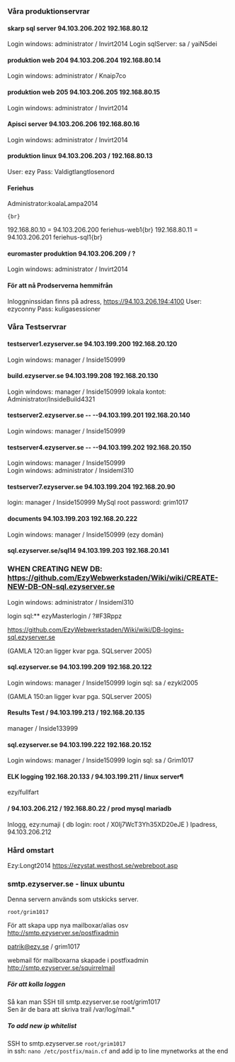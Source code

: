 ### Våra produktionservrar

#### skarp sql server 94.103.206.202 192.168.80.12

Login windows: administrator / Invirt2014 Login sqlServer: sa / yaiN5dei

#### produktion web 204 94.103.206.204 192.168.80.14

Login windows: administrator / Knaip7co

#### produktion web 205 94.103.206.205 192.168.80.15

Login windows: administrator / Invirt2014

#### Apisci server 94.103.206.206 192.168.80.16

Login windows: administrator / Invirt2014

#### produktion linux 94.103.206.203 / 192.168.80.13
User: ezy
Pass: Valdigtlangtlosenord
#### Feriehus

Administrator:koalaLampa2014

`{br}`

192.168.80.10 = 94.103.206.200 feriehus-web1{br} 192.168.80.11 =
94.103.206.201 feriehus-sql1{br}

#### euromaster produktion 94.103.206.209 / ?

Login windows: administrator / Invirt2014

#### För att nå Prodserverna hemmifrån

Inloggninssidan finns på adress, https://94.103.206.194:4100 User:
ezyconny Pass: kuligasessioner

### Våra Testservrar

#### testserver1.ezyserver.se 94.103.199.200 192.168.20.120

Login windows: manager / Inside150999

#### build.ezyserver.se  94.103.199.208 192.168.20.130

Login windows: manager / Inside150999 lokala kontot:
Administrator/InsideBuild4321

#### testserver2.ezyserver.se  -- --94.103.199.201 192.168.20.140

Login windows: manager / Inside150999

#### testserver4.ezyserver.se  -- --94.103.199.202 192.168.20.150

Login windows: manager / Inside150999  
Login windows: administrator / Insideml310

#### testserver7.ezyserver.se  94.103.199.204 192.168.20.90

login: manager / Inside150999 MySql   root password: grim1017

#### documents 94.103.199.203 192.168.20.222

Login windows: manager / Inside150999  (ezy domän)  

#### sql.ezyserver.se/sql14 94.103.199.203 192.168.20.141
###  WHEN CREATING NEW DB:  https://github.com/EzyWebwerkstaden/Wiki/wiki/CREATE-NEW-DB-ON-sql.ezyserver.se

Login windows: administrator / Insideml310

login sql:** ezyMasterlogin / ?#F3Rppz

https://github.com/EzyWebwerkstaden/Wiki/wiki/DB-logins-sql.ezyserver.se

(GAMLA 120:an ligger kvar pga. SQLserver 2005)

#### sql.ezyserver.se 94.103.199.209 192.168.20.122

Login windows: manager / Inside150999 login sql: sa / ezykl2005

(GAMLA 150:an ligger kvar pga. SQLserver 2005)

#### Results Test / 94.103.199.213 / 192.168.20.135
manager / Inside133999

#### sql.ezyserver.se  94.103.199.222 192.168.20.152

Login windows: manager / Inside150999 login sql: sa / Grim1017   

#### ELK logging 192.168.20.133 /  94.103.199.211 / linux server¶

ezy/fullfart   

  [https://94.103.206.194:4100 ]: https://94.103.206.194:4100%C2%A0

####  / 94.103.206.212 / 192.168.80.22  / prod mysql mariadb
Inlogg, ezy:numaji ( db login: root / X0Ij7WcT3Yh35XD20eJE )
Ipadress, 94.103.206.212

### Hård omstart
Ezy:Longt2014
https://ezystat.westhost.se/webreboot.asp

### smtp.ezyserver.se - linux ubuntu  
Denna servern används som utskicks server.

`root/grim1017`

För att skapa upp nya mailboxar/alias osv http://smtp.ezyserver.se/postfixadmin

patrik@ezy.se / grim1017

webmail för mailboxarna skapade i postfixadmin http://smtp.ezyserver.se/squirrelmail  

##### För att kolla loggen  
Så kan man SSH till smtp.ezyserver.se root/grim1017  
Sen är de bara att skriva trail /var/log/mail.*  
##### To add new ip whitelist
SSH to   smtp.ezyserver.se `root/grim1017`  
in ssh: `nano /etc/postfix/main.cf` and add ip to line mynetworks at the end